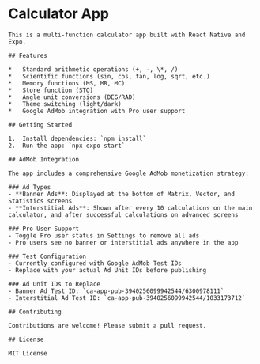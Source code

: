 # Calculator App

    This is a multi-function calculator app built with React Native and Expo.

    ## Features

    *   Standard arithmetic operations (+, -, \*, /)
    *   Scientific functions (sin, cos, tan, log, sqrt, etc.)
    *   Memory functions (MS, MR, MC)
    *   Store function (STO)
    *   Angle unit conversions (DEG/RAD)
    *   Theme switching (light/dark)
    *   Google AdMob integration with Pro user support

    ## Getting Started

    1.  Install dependencies: `npm install`
    2.  Run the app: `npx expo start`

    ## AdMob Integration

    The app includes a comprehensive Google AdMob monetization strategy:

    ### Ad Types
    - **Banner Ads**: Displayed at the bottom of Matrix, Vector, and Statistics screens
    - **Interstitial Ads**: Shown after every 10 calculations on the main calculator, and after successful calculations on advanced screens

    ### Pro User Support
    - Toggle Pro user status in Settings to remove all ads
    - Pro users see no banner or interstitial ads anywhere in the app

    ### Test Configuration
    - Currently configured with Google AdMob Test IDs
    - Replace with your actual Ad Unit IDs before publishing

    ### Ad Unit IDs to Replace
    - Banner Ad Test ID: `ca-app-pub-3940256099942544/6300978111`
    - Interstitial Ad Test ID: `ca-app-pub-3940256099942544/1033173712`

    ## Contributing

    Contributions are welcome! Please submit a pull request.

    ## License

    MIT License
